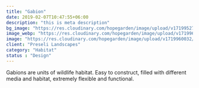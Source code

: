 ```yaml
---
title: "Gabion"
date: 2019-02-07T10:47:55+06:00
description: "this is meta description"
bg_image: "https://res.cloudinary.com/hopegarden/image/upload/v1719952740/title-poppy.webp"
image_webp: "https://res.cloudinary.com/hopegarden/image/upload/v1719960032/gabion-pillar-fence-230522-square.webp"
image: "https://res.cloudinary.com/hopegarden/image/upload/v1719960032/gabion-pillar-fence-230522-square.webp"
client: "Preseli Landscapes"
category: "Habitat"
status : "Design"
---
```


Gabions are units of wildlife habitat. Easy to construct, filled with different media and habitat, extremely flexible and functional.
